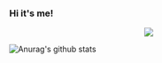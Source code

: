 ### Hi it's me!

<div align="center">
  <img src="https://i.imgur.com/HFu80oM.gif">
 </div>


![Anurag's github stats](https://github-readme-stats.vercel.app/api?username=tanglef&show_icons=true&theme=radical)

<!--
**tanglef/tanglef** is a ✨ _special_ ✨ repository because its `README.md` (this file) appears on your GitHub profile.

Here are some ideas to get you started:

- 🔭 I’m currently working on ...
- 🌱 I’m currently learning ...
- 👯 I’m looking to collaborate on ...
- 🤔 I’m looking for help with ...
- 💬 Ask me about ...
- 📫 How to reach me: ...
- 😄 Pronouns: ...
- ⚡ Fun fact: ...
-->
